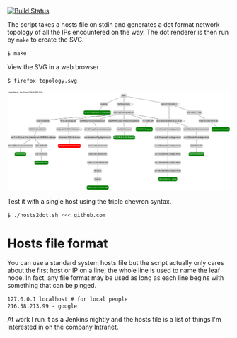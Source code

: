[![Build
Status](https://travis-ci.org/deanturpin/hosts2dot.svg?branch=master)](https://travis-ci.org/deanturpin/hosts2dot)

The script takes a hosts file on stdin and generates a dot format
network topology of all the IPs encountered on the way. The dot renderer is then
run by ```make``` to create the SVG.
```bash
$ make
```

View the SVG in a web browser
```bash
$ firefox topology.svg
```

![](topology.svg)

Test it with a single host using the triple chevron syntax.
```bash
$ ./hosts2dot.sh <<< github.com
```

# Hosts file format
You can use a standard system hosts file but the script actually only cares
about the first host or IP on a line; the whole line is used to name the leaf
node. In fact, any file format may be used as long as each line begins with
something that can be pinged.

```
127.0.0.1 localhost # for local people
216.58.213.99 - google
```

At work I run it as a Jenkins nightly and the hosts file is a list of things I'm
interested in on the company Intranet.

